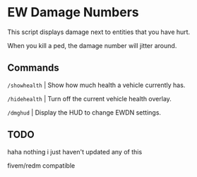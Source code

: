 # EW Damage Numbers

This script displays damage next to entities that you have hurt.

When you kill a ped, the damage number will jitter around.

## Commands

`/showhealth` | Show how much health a vehicle currently has.

`/hidehealth` | Turn off the current vehicle health overlay.

`/dmghud` | Display the HUD to change EWDN settings.

## TODO

haha nothing i just haven't updated any of this

fivem/redm compatible
